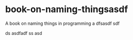   # book-on-naming-thingsasdf  
A book on naming things in programming
a 
dfsasdf  sdf 

 ds 
asdfadf
ss 
asd
  